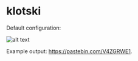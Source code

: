 # klotski
Default configuration:

![alt text](https://upload.wikimedia.org/wikipedia/en/2/29/Bricks-Forget-Me-Not-small.png)

Example output: https://pastebin.com/V4ZGRWE1.
